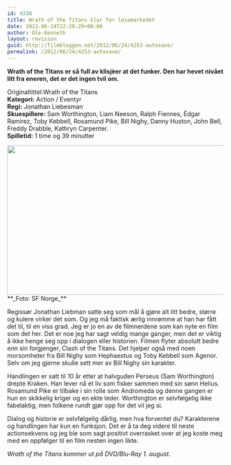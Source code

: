```yaml
---
id: 4338
title: Wrath of the Titans klar for leiemarkedet
date: 2012-06-24T22:29:29+00:00
author: Ole-Kenneth
layout: revision
guid: http://filmbloggen.net/2012/06/24/4253-autosave/
permalink: /2012/06/24/4253-autosave/
---
```

**Wrath of the Titans er så full av klisjèer at det funker. Den har hevet nivået litt fra eneren, det er det ingen tvil om.<!--more-->**

Originaltittel:Wrath of the Titans  
**Kategori:** Action / Eventyr  
**Regi:** Jonathan Liebesman  
**Skuespillere:** Sam Worthington, Liam Neeson, Ralph Fiennes, Édgar Ramírez, Toby Kebbell, Rosamund Pike, Bill Nighy, Danny Huston, John Bell, Freddy Drabble, Kathryn Carpenter.  
**Spilletid:** 1 time og 39 minutter

<img class="alignnone size-large wp-image-4277" src="http://filmbloggen.net/wp-content/uploads//2012/06/wrath-of-the-titans1-620x348.jpg" alt="" width="620" height="348" />  
**_Foto: SF Norge_**

Regissør Jonathan Liebman satte seg som mål å gjøre alt litt bedre, større og kulere virker det som. Og jeg må faktisk ærlig innrømme at han har fått det til, til en viss grad. Jeg er jo en av de filmnerdene som kan nyte en film som det her. Det er noe jeg har sagt veldig mange ganger, men det er viktig å ikke henge seg opp i dialogen eller historien. Filmen flyter absolutt bedre enn sin forgjenger, Clash of the Titans. Det hjelper også med noen morsomheter fra Bill Nighy som Hephaestus og Toby Kebbell som Agenor. Selv om jeg gjerne skulle sett mer av Bill Nighy sin karakter.

Handlingen er satt til 10 år etter at halvguden Perseus (Sam Worthington) drepte Kraken. Han lever nå et liv som fisker sammen med sin sønn Helius. Rosamund Pike er tilbake i sin rolle som Andromeda og denne gangen er hun en skikkelig kriger og en ekte leder. Worthington er selvfølgelig ikke fabelaktig, men folkene rundt gjør opp for det vil jeg si.

Dialog og historie er selvfølgelig dårlig, men hva forventet du? Karakterene og handlingen har kun en funksjon. Det er å ta deg videre til neste actionsekvens og jeg ble som sagt positivt overrasket over at jeg koste meg med en oppfølger til en film nesten ingen likte.

_Wrath of the Titans kommer ut på DVD/Blu-Ray 1. august._

<div class="video-shortcode">
</div>